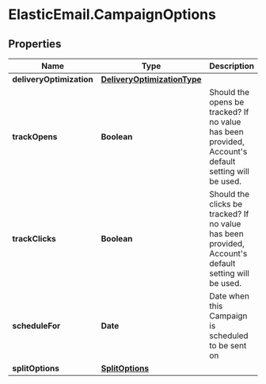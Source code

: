 # ElasticEmail.CampaignOptions

## Properties

Name | Type | Description | Notes
------------ | ------------- | ------------- | -------------
**deliveryOptimization** | [**DeliveryOptimizationType**](DeliveryOptimizationType.md) |  | [optional] 
**trackOpens** | **Boolean** | Should the opens be tracked? If no value has been provided, Account&#39;s default setting will be used. | [optional] 
**trackClicks** | **Boolean** | Should the clicks be tracked? If no value has been provided, Account&#39;s default setting will be used. | [optional] 
**scheduleFor** | **Date** | Date when this Campaign is scheduled to be sent on | [optional] 
**splitOptions** | [**SplitOptions**](SplitOptions.md) |  | [optional] 



